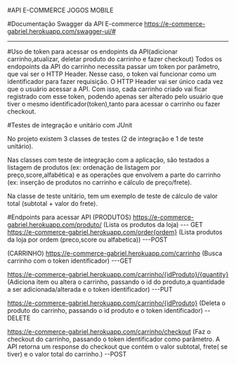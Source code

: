 #API E-COMMERCE JOGOS MOBILE

#Documentação Swagger da API E-commerce
https://e-commerce-gabriel.herokuapp.com/swagger-ui/#
____________________________________________________________________
#Uso de token para acessar os endopints da API(adicionar carrinho,atualizar, deletar produto do carrinho e fazer checkout)
Todos os endopoints da API do carrinho necessita passar um token por parâmetro, que vai ser o HTTP Header. Nesse caso, o token vai funcionar como um identificador para fazer requisição.
O HTTP Header vai ser único cada vez que o usuário acessar a API. Com isso, cada carrinho criado vai ficar registrado com esse token, podendo apenas ser alterado pelo usuário que tiver o mesmo identificador(token),tanto para acessar o carrinho ou fazer checkout.

#Testes de integração e unitário com JUnit

No projeto existem 3 classes de testes (2 de integração e 1 de teste unitário).

Nas classes com teste de integração com a aplicação, são testados a listagem de produtos (ex: ordenação de listagem por preço,score,alfabética) e as operações que envolvem a parte do carrinho (ex: inserção de produtos no carrinho e cálculo de preço/frete).

Na classe de teste unitário, tem um exemplo de teste de cálculo de valor total (subtotal + valor do frete).

#Endpoints para acessar API
(PRODUTOS)
https://e-commerce-gabriel.herokuapp.com/produto/ (Lista os produtos da loja) --- GET
https://e-commerce-gabriel.herokuapp.com/order{ordem} (Lista produtos da loja por ordem (preco,score ou alfabetica)) ---POST

(CARRINHO)
https://e-commerce-gabriel.herokuapp.com/carrinho (Busca carrinho com o token identificador) ---GET

https://e-commerce-gabriel.herokuapp.com/carrinho/{idProduto}/{quantity} (Adiciona item ou altera o carrinho, passando o id do produto,a quantidade a ser adicionada/alterada e o token identificador) ---PUT

https://e-commerce-gabriel.herokuapp.com/carrinho/{idProduto} (Deleta o produto do carrinho, passando o id produto e o token identificador) -- DELETE

https://e-commerce-gabriel.herokuapp.com/carrinho/checkout (Faz o checkout do carrinho, passando o token identificador como parâmetro. A API retorna um response do checkout que contém o valor subtotal, frete( se tiver) e o valor total do carrinho.) --POST

